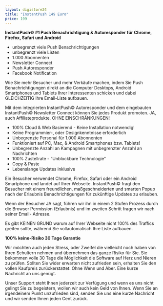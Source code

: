 ```yaml
---
layout: digistore24
title: "InstantPush 149 Euro"
price: 199
---
```

<p><strong>InstantPush&#xA9; #1 Push Benachrichtigung &amp; Autoresponder f&#xFC;r Chrome, Firefox, Safari und Android</strong></p>
<ul style="list-style-type:disc;"><li>unbegrenzt viele Push Benachrichtigungen</li>
<li>unbegrenzt viele Listen </li>
<li>1.000 Abonnenten </li>
<li>Newsletter Connect </li>
<li>Push Autoresponder </li>
<li>Facebook Notification</li>
</ul><p>Wie Sie mehr Besucher und mehr Verk&#xE4;ufe machen, indem Sie Push Benachrichtigungen direkt an die Computer Desktops, Android Smartphones und Tablets Ihrer Interessenten schicken und dabei GLEICHZEITIG Ihre Email-Liste aufbauen.</p>
<p>Mit dem integrierten InstantPush&#xA9; Autoresponder und dem eingebauten InstantPush&#xA9; Newsletter Connect k&#xF6;nnen Sie jedes Produkt promoten. JA, auch Affiliateprodukte. OHNE EINSCHR&#xC4;NKUNGEN!</p>
<ul><li>100% Cloud &amp; Web Basierend - Keine Installation notwendig!</li>
<li>Keine Programmier-, oder Designkenntnisse erforderlich</li>
<li>Unbegrenzte Personal f&#xFC;r 1.000 Abonnenten</li>
<li>Funktioniert auf PC, Mac, &amp; Android Smartphones bzw. Tablets!</li>
<li>Unbegrenzte Anzahl an Kampagnen mit unbegrenzter Anzahl an Nachrichten</li>
<li>100% Zustellrate - &#x201C;Unblockbare Technologie&#x201D;</li>
<li>Copy &amp; Paste</li>
<li>Lebenslange Updates inklusive</li>
</ul><p>Ein Besucher verwendet Chrome, Firefox, Safari oder ein Android Smartphone und landet auf Ihrer Webseite. InstantPush&#xA9; fragt den Besucher mit einem freundlichen, ma&#xDF;geschneiderten und smarten Popup nach der Erlaubnis Benachrichtigungen f&#xFC;r zuk&#xFC;nftige Updates zu erlauben.</p>
<p>Wenn der Besucher JA sagt, f&#xFC;hren wir ihn in einem 2 Stufen Prozess durch die Browser Permission (Erlaubnis) und im zweiten Schritt fragen wir nach seiner Email- Adresse.</p>
<p>Es gibt KEINEN GRUND warum auf Ihrer Webseite nicht 100% des Traffics greifen sollte, w&#xE4;hrend Sie vollautomatisch Ihre Liste aufbauen.</p>
<p><strong>100% keine-Risiko 30 Tage Garantie</strong></p>
<p>Wir m&#xF6;chten auch jeden Stress, oder Zweifel die vielleicht noch haben von Ihren Schultern nehmen und &#xFC;bernehmen das ganze Risiko f&#xFC;r Sie. Sie bekommen volle 30 Tage die M&#xF6;glichkeit die Software auf Herz und Nieren zu pr&#xFC;fen. Sollten Sie wider erwarten nicht zufrieden sein, erhalten Sie den vollen Kaufpreis zur&#xFC;ckerstattet. Ohne Wenn und Aber. Eine kurze Nachricht an uns gen&#xFC;gt.</p>
<p>Unser Support steht Ihnen jederzeit zur Verf&#xFC;gung und wenn es uns nicht gelingt Sie zu begeistern, wollen wir auch kein Geld von Ihnen. Wenn Sie an irgendeinem Punkt unzufrieden sind, senden Sie uns eine kurze Nachricht und wir senden Ihnen jeden Cent zur&#xFC;ck.</p>